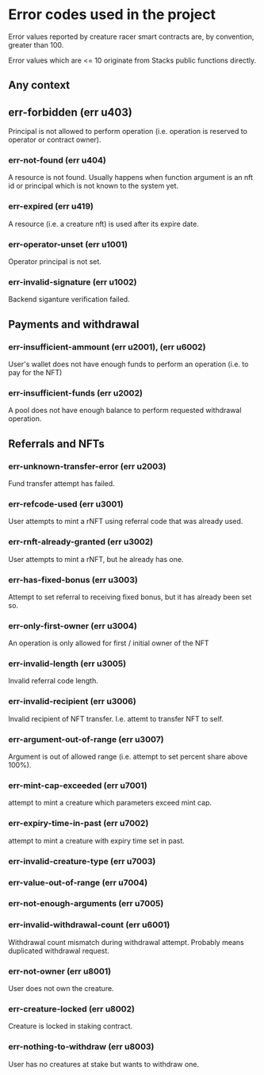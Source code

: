 # Error codes used in the project

Error values reported by creature racer smart contracts are, by
convention, greater than 100.

Error values which are <= 10 originate from Stacks public
functions directly.

## Any context

## err-forbidden (err u403)
Principal is not allowed to perform operation (i.e. operation is
reserved to operator or contract owner).

### err-not-found (err u404)

A resource is not found. Usually happens when function argument
is an nft id or principal which is not known to the system yet.

### err-expired (err u419)

A resource (i.e. a creature nft) is used after its expire date.

### err-operator-unset (err u1001)

Operator principal is not set.

### err-invalid-signature (err u1002)

Backend siganture verification failed.


## Payments and withdrawal

### err-insufficient-ammount (err u2001), (err u6002)

User's wallet does not have enough funds to perform an operation
(i.e. to pay for the NFT)

### err-insufficient-funds (err u2002)
A pool does not have enough balance to perform requested
withdrawal operation.

## Referrals and NFTs
### err-unknown-transfer-error (err u2003)
Fund transfer attempt has failed.

### err-refcode-used (err u3001)
User attempts to mint a rNFT using referral code that was already
used.

### err-rnft-already-granted (err u3002)
User attempts to mint a rNFT, but he already has one.

### err-has-fixed-bonus (err u3003)
Attempt to set referral to receiving fixed bonus, but it has
already been set so.

### err-only-first-owner (err u3004)
An operation is only allowed for first / initial owner of the NFT

### err-invalid-length (err u3005)
Invalid referral code length.

### err-invalid-recipient (err u3006)
Invalid recipient of NFT transfer. I.e. attemt to transfer NFT to
self.


### err-argument-out-of-range (err u3007)
Argument is out of allowed range (i.e. attempt to set percent
share above 100%).

### err-mint-cap-exceeded (err u7001)
attempt to mint a creature which parameters exceed mint cap.

### err-expiry-time-in-past (err u7002)
attempt to mint a creature with expiry time set in past.

### err-invalid-creature-type (err u7003)

### err-value-out-of-range (err u7004)

### err-not-enough-arguments (err u7005)

### err-invalid-withdrawal-count (err u6001)

Withdrawal count mismatch during withdrawal attempt. Probably
means duplicated withdrawal request.

### err-not-owner (err u8001)

User does not own the creature.

### err-creature-locked (err u8002)
Creature is locked in staking contract.


### err-nothing-to-withdraw (err u8003)
User has no creatures at stake but wants to withdraw one.
